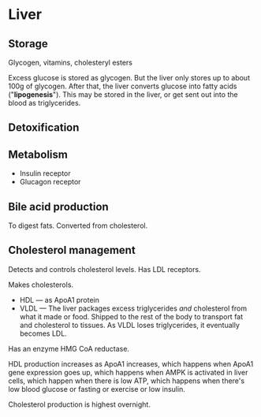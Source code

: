 # Liver

## Storage

Glycogen, vitamins, cholesteryl esters

Excess glucose is stored as glycogen. But the liver only stores up to about 100g of glycogen. After that, the liver converts glucose into fatty acids ("**lipogenesis**"). This may be stored in the liver, or get sent out into the blood as triglycerides.

## Detoxification

## Metabolism

* Insulin receptor
* Glucagon receptor

## Bile acid production

To digest fats. Converted from cholesterol. 

## Cholesterol management

Detects and controls cholesterol levels. Has LDL receptors.

Makes cholesterols.

* HDL — as ApoA1 protein
* VLDL — The liver packages excess triglycerides _and_ cholesterol from what it made or food. Shipped to the rest of the body to transport fat and cholesterol to tissues. As VLDL loses triglycerides, it eventually becomes LDL.

Has an enzyme HMG CoA reductase.

HDL production increases as ApoA1 increases,
which happens when ApoA1 gene expression goes up,
which happens when AMPK is activated in liver cells,
which happen when there is low ATP,
which happens when there's low blood glucose or fasting or exercise or low insulin. 

Cholesterol production is highest overnight.
